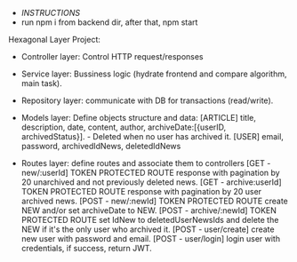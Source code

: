 - _INSTRUCTIONS_
- run npm i from backend dir, after that, npm start

Hexagonal Layer Project:

- Controller layer: Control HTTP request/responses

- Service layer: Bussiness logic (hydrate frontend and compare algorithm, main task).

- Repository layer: communicate with DB for transactions (read/write).

- Models layer: Define objects structure and data:
  [ARTICLE] title, description, date, content, author, archiveDate:[{userID, archivedStatus}]. - Deleted when no user has archived it.
  [USER] email, password, archivedIdNews, deletedIdNews

- Routes layer: define routes and associate them to controllers
  [GET - new/:userId] TOKEN PROTECTED ROUTE response with pagination by 20 unarchived and not previously deleted news.
  [GET - archive:userId] TOKEN PROTECTED ROUTE response with pagination by 20 user archived news.
  [POST - new/:newId] TOKEN PROTECTED ROUTE create NEW and/or set archiveDate to NEW.
  [POST - archive/:newId] TOKEN PROTECTED ROUTE set IdNew to deletedUserNewsIds and delete the NEW if it's the only user who archived it.
  [POST - user/create] create new user with password and email.
  [POST - user/login] login user with credentials, if success, return JWT.
